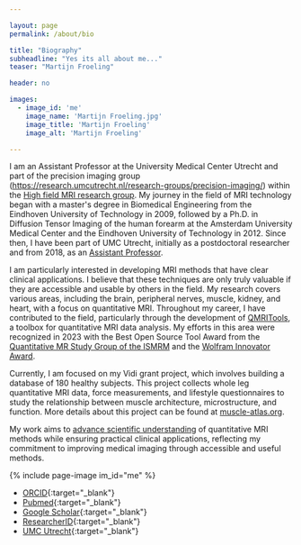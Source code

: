 ```yaml
---

layout: page
permalink: /about/bio

title: "Biography"
subheadline: "Yes its all about me..."
teaser: "Martijn Froeling"

header: no

images:
  - image_id: 'me'
    image_name: 'Martijn Froeling.jpg'
    image_title: 'Martijn Froeling'
    image_alt: 'Martijn Froeling' 

---
```


I am an Assistant Professor at the University Medical Center Utrecht and part of the precision imaging group (https://research.umcutrecht.nl/research-groups/precision-imaging/) within the [High field MRI research group](https://research.umcutrecht.nl/research-groups/high-field-mri-research-group/). My journey in the field of MRI technology began with a master's degree in Biomedical Engineering from the Eindhoven University of Technology in 2009, followed by a Ph.D. in Diffusion Tensor Imaging of the human forearm at the Amsterdam University Medical Center and the Eindhoven University of Technology in 2012. Since then, I have been part of UMC Utrecht, initially as a postdoctoral researcher and from 2018, as an [Assistant Professor](https://research.umcutrecht.nl/researchers/martijn-froeling/).

I am particularly interested in developing MRI methods that have clear clinical applications. I believe that these techniques are only truly valuable if they are accessible and usable by others in the field. My research covers various areas, including the brain, peripheral nerves, muscle, kidney, and heart, with a focus on quantitative MRI. Throughout my career, I have contributed to the field, particularly through the development of [QMRITools](https://github.com/mfroeling/QMRITools), a toolbox for quantitative MRI data analysis. My efforts in this area were recognized in 2023 with the Best Open Source Tool Award from the [Quantitative MR Study Group of the ISMRM](https://groups.ismrm.org/quantitative-mr/) and the [Wolfram Innovator Award](https://www.wolfram.com/events/technology-conference/innovator-award/2023/martijn-froeling/).

Currently, I am focused on my Vidi grant project, which involves building a database of 180 healthy subjects. This project collects whole leg quantitative MRI data, force measurements, and lifestyle questionnaires to study the relationship between muscle architecture, microstructure, and function. More details about this project can be found at [muscle-atlas.org](https://www.muscle-atlas.org/).

My work aims to [advance scientific understanding](https://researchinformation.umcutrecht.nl/en/persons/martijn-froeling/publications/) of quantitative MRI methods while ensuring practical clinical applications, reflecting my commitment to improving medical imaging through accessible and useful methods.

{% include page-image im_id="me" %}

- [ORCID](https://orcid.org/0000-0003-3841-0497){:target="_blank"}
- [Pubmed](https://pubmed.ncbi.nlm.nih.gov/?term=Froeling+M&sort=date&size=200){:target="_blank"}
- [Google Scholar](https://scholar.google.nl/citations?user=zvsSOy4AAAAJ){:target="_blank"}
- [ResearcherID](https://www.webofscience.com/wos/author/record/1290660){:target="_blank"}
- [UMC Utrecht](https://www.umcutrecht.nl/en/research/researchers/froeling-martijn-m){:target="_blank"}
